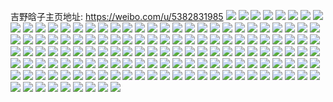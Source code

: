 吉野晗子主页地址: https://weibo.com/u/5382831985 
![](https://wx4.sinaimg.cn/mw2000/005ShOuJly1h9h9x0sporj30u013y0yh.jpg) 
![](https://wx4.sinaimg.cn/mw2000/005ShOuJly1h9geh06am3j30u01szdnw.jpg) 
![](https://wx4.sinaimg.cn/mw2000/005ShOuJly1h9gegosuvkj30u01sz10o.jpg) 
![](https://wx4.sinaimg.cn/mw2000/005ShOuJly1h9geh8xyynj30u01szjzq.jpg) 
![](https://wx4.sinaimg.cn/mw2000/005ShOuJly1h9gfkz6swmj30u01sz7cg.jpg) 
![](https://wx4.sinaimg.cn/mw2000/005ShOuJly1h9g99y3x1cj30u01sy144.jpg) 
![](https://wx4.sinaimg.cn/mw2000/005ShOuJly1h9g97sa0yaj30tt0wkdmn.jpg) 
![](https://wx4.sinaimg.cn/mw2000/005ShOuJly1h9g995m8jej30u01szqc8.jpg) 
![](https://wx4.sinaimg.cn/mw2000/005ShOuJly1h9g99man8xj30u01szdo0.jpg) 
![](https://wx4.sinaimg.cn/mw2000/005ShOuJly1h9g99ve5igj30u01szwlz.jpg) 
![](https://wx4.sinaimg.cn/mw2000/005ShOuJly1h9g99xn0ezj30u01szwl6.jpg) 
![](https://wx4.sinaimg.cn/mw2000/005ShOuJly1h9g99qxxhpj30u01szahd.jpg) 
![](https://wx4.sinaimg.cn/mw2000/005ShOuJly1h9g98hq94ij30u0140424.jpg) 
![](https://wx4.sinaimg.cn/mw2000/005ShOuJly1h9g9be0a7uj30u01szam3.jpg) 
![](https://wx4.sinaimg.cn/mw2000/005ShOuJly1h9g9bmjbtqj30u01sz7ce.jpg) 
![](https://wx4.sinaimg.cn/mw2000/005ShOuJly1h9dvba8wlbj30v90nf76c.jpg) 
![](https://wx4.sinaimg.cn/mw2000/005ShOuJly1h9cw7d07bpj30u01sz0zv.jpg) 
![](https://wx4.sinaimg.cn/mw2000/005ShOuJly1h9bgza86f5j30u01szjzb.jpg) 
![](https://wx4.sinaimg.cn/mw2000/005ShOuJly1h9bgzb5o5aj30u01sy10p.jpg) 
![](https://wx4.sinaimg.cn/mw2000/005ShOuJly1h96joqy8nbj30u01szq9o.jpg) 
![](https://wx4.sinaimg.cn/mw2000/005ShOuJly1h95n45te3gj30u01szn8q.jpg) 
![](https://wx4.sinaimg.cn/mw2000/005ShOuJly1h95n4iku4pj30u01szk3r.jpg) 
![](https://wx4.sinaimg.cn/mw2000/005ShOuJly1h95n4lc52jj30u01szgqd.jpg) 
![](https://wx4.sinaimg.cn/mw2000/005ShOuJly1h94od5eg01j30u01sz10b.jpg) 
![](https://wx4.sinaimg.cn/mw2000/005ShOuJly1h94ogbhcfuj30u01syaig.jpg) 
![](https://wx4.sinaimg.cn/mw2000/005ShOuJly1h94odqzzrpj30u01sz47h.jpg) 
![](https://wx4.sinaimg.cn/mw2000/005ShOuJly1h92itjsfz6j30u00s1gq1.jpg) 
![](https://wx4.sinaimg.cn/mw2000/005ShOuJly1h8zzfb1ktvj30u01szafv.jpg) 
![](https://wx4.sinaimg.cn/mw2000/005ShOuJly1h8ypwenwnuj30u039pwnj.jpg) 
![](https://wx4.sinaimg.cn/mw2000/005ShOuJly1h8xzpsc4zcj30u00e0wg4.jpg) 
![](https://wx4.sinaimg.cn/mw2000/005ShOuJly1h8wk48x67bj30u00sp0v3.jpg) 
![](https://wx4.sinaimg.cn/mw2000/005ShOuJly1h8vlx97r1kj30u01sz438.jpg) 
![](https://wx4.sinaimg.cn/mw2000/005ShOuJly1h8vlxbo8o6j30u01szjvw.jpg) 
![](https://wx4.sinaimg.cn/mw2000/005ShOuJly1h8vghx1dfej30u01szjy5.jpg) 
![](https://wx4.sinaimg.cn/mw2000/005ShOuJly1h8vghqjwl1j30u01szgpx.jpg) 
![](https://wx4.sinaimg.cn/mw2000/005ShOuJly1h8qh1oom3ej30u01szgpz.jpg) 
![](https://wx4.sinaimg.cn/mw2000/005ShOuJly1h8o4ve4gr7j32c02c0kjl.jpg) 
![](https://wx4.sinaimg.cn/mw2000/005ShOuJly1h8o4v9gyq4j30oc10i0xy.jpg) 
![](https://wx4.sinaimg.cn/mw2000/005ShOuJly1h8o4veqz26j31be0zkjyo.jpg) 
![](https://wx4.sinaimg.cn/mw2000/005ShOuJly1h8n21gqtoyj30u01szk13.jpg) 
![](https://wx4.sinaimg.cn/mw2000/005ShOuJly1h8n21x9li6j30u01szthp.jpg) 
![](https://wx4.sinaimg.cn/mw2000/005ShOuJly1h8n22bp96nj30u01szqa7.jpg) 
![](https://wx4.sinaimg.cn/mw2000/005ShOuJly1h8kxwnam81j30tx0x60wn.jpg) 
![](https://wx4.sinaimg.cn/mw2000/005ShOuJly1h8bpiroo70j32c02c07wi.jpg) 
![](https://wx4.sinaimg.cn/mw2000/005ShOuJly1h8blaeijlvj30v91vohdt.jpg) 
![](https://wx4.sinaimg.cn/mw2000/005ShOuJly1h8a9otel6xj31sg2ds7wh.jpg) 
![](https://wx4.sinaimg.cn/mw2000/005ShOuJly1h807r66ceij30pj1ek7f6.jpg) 
![](https://wx4.sinaimg.cn/mw2000/005ShOuJly1h807r77d3qj30pn1eetkf.jpg) 
![](https://wx4.sinaimg.cn/mw2000/005ShOuJly1h807r8bgqyj30ph1e4n8r.jpg) 
![](https://wx4.sinaimg.cn/mw2000/005ShOuJly1h807r4ynf0j30u01dt4ce.jpg) 
![](https://wx4.sinaimg.cn/mw2000/005ShOuJly1h807rcb218j30v91voqv5.jpg) 
![](https://wx4.sinaimg.cn/mw2000/005ShOuJly1h807yecbazj324u24uu0x.jpg) 
![](https://wx4.sinaimg.cn/mw2000/005ShOuJly1h807yljw6bj32c02c0u0x.jpg) 
![](https://wx4.sinaimg.cn/mw2000/005ShOuJly1h807yc7rk5j31yl1ylqv3.jpg) 
![](https://wx4.sinaimg.cn/mw2000/005ShOuJly1h807yh9kwtj32c02c0kjl.jpg) 
![](https://wx4.sinaimg.cn/mw2000/005ShOuJly1h807yn08a3j31zx1zx4qp.jpg) 
![](https://wx4.sinaimg.cn/mw2000/005ShOuJly1h807yoxa34j325l25lqv5.jpg) 
![](https://wx4.sinaimg.cn/mw2000/005ShOuJly1h807yrct03j32c02c0u0x.jpg) 
![](https://wx4.sinaimg.cn/mw2000/005ShOuJly1h807yuvqatj33402c0kjn.jpg) 
![](https://wx4.sinaimg.cn/mw2000/005ShOuJly1h807yz0pkxj33402c0u0z.jpg) 
![](https://wx4.sinaimg.cn/mw2000/005ShOuJly1h7ukbe463bj31n626wx6p.jpg) 
![](https://wx4.sinaimg.cn/mw2000/005ShOuJly1h7u97v2uusj30v91vonba.jpg) 
![](https://wx4.sinaimg.cn/mw2000/005ShOuJly1h7u964tnc8j30v91voqv5.jpg) 
![](https://wx4.sinaimg.cn/mw2000/005ShOuJly1h7u955e5e9j30u01syaic.jpg) 
![](https://wx4.sinaimg.cn/mw2000/005ShOuJly1h7pzyr6obkj31sc2dsnpe.jpg) 
![](https://wx4.sinaimg.cn/mw2000/005ShOuJly1h7npldiu5fj317q1mce7w.jpg) 
![](https://wx4.sinaimg.cn/mw2000/005ShOuJly1h7efva8pp8j30rs18976z.jpg) 
![](https://wx4.sinaimg.cn/mw2000/005ShOuJly1h7efvb6gtfj30rs1hfq4q.jpg) 
![](https://wx4.sinaimg.cn/mw2000/005ShOuJly1h7efvbiqccj30rs18yacv.jpg) 
![](https://wx4.sinaimg.cn/mw2000/005ShOuJly1h7efvbvc3tj30rs18m7e6.jpg) 
![](https://wx4.sinaimg.cn/mw2000/005ShOuJly1h7efvcasqpj30rs18w41p.jpg) 
![](https://wx4.sinaimg.cn/mw2000/005ShOuJly1h7efv9u93ij30rs17x416.jpg) 
![](https://wx4.sinaimg.cn/mw2000/005ShOuJly1h7efvapl8ij30rs0xfmz1.jpg) 
![](https://wx4.sinaimg.cn/mw2000/005ShOuJly1h7efvctz3rj30rs185dqo.jpg) 
![](https://wx4.sinaimg.cn/mw2000/005ShOuJly1h6z9lr6tslj30tn1gq7ha.jpg) 
![](https://wx4.sinaimg.cn/mw2000/005ShOuJly1h6z9mi3yqnj30zk1beadv.jpg) 
![](https://wx4.sinaimg.cn/mw2000/005ShOuJly1h6z9lqj8mbj30v91jkk5s.jpg) 
![](https://wx4.sinaimg.cn/mw2000/005ShOuJly1h6upnlitk3j316o1kwkfd.jpg) 
![](https://wx4.sinaimg.cn/mw2000/005ShOuJly1h6upnm2kjbj316o1kxk95.jpg) 
![](https://wx4.sinaimg.cn/mw2000/005ShOuJly1h6upnomtgej316o1kwtv1.jpg) 
![](https://wx4.sinaimg.cn/mw2000/005ShOuJly1h6upnikvp3j30rs445am8.jpg) 
![](https://wx4.sinaimg.cn/mw2000/005ShOuJly1h6upnkvy62j30rs5nie81.jpg) 
![](https://wx4.sinaimg.cn/mw2000/005ShOuJly1h6upnjtxdwj30rs5egnpd.jpg) 
![](https://wx4.sinaimg.cn/mw2000/005ShOuJly1h6sdj2ara3j32io1w0npe.jpg) 
![](https://wx4.sinaimg.cn/mw2000/005ShOuJly1h6sdj7wmt4j32io1w013i.jpg) 
![](https://wx4.sinaimg.cn/mw2000/005ShOuJly1h6sdjwpy5vj32io1w0kjm.jpg) 
![](https://wx4.sinaimg.cn/mw2000/005ShOuJly1h6sdkckx74j31w02io7wi.jpg) 
![](https://wx4.sinaimg.cn/mw2000/005ShOuJly1h6sdixa2nhj32io1w07wk.jpg) 
![](https://wx4.sinaimg.cn/mw2000/005ShOuJly1h6sdkh5f36j32io1w0qv5.jpg) 
![](https://wx4.sinaimg.cn/mw2000/005ShOuJly1h6sdjsiybaj32io1w044m.jpg) 
![](https://wx4.sinaimg.cn/mw2000/005ShOuJly1h6sdk8flznj32io1w04qs.jpg) 
![](https://wx4.sinaimg.cn/mw2000/005ShOuJly1h6sdk1h3coj32io1w0wkn.jpg) 
![](https://wx4.sinaimg.cn/mw2000/005ShOuJly1h6r8s4f1f3j31sg2dxb2b.jpg) 
![](https://wx4.sinaimg.cn/mw2000/005ShOuJly1h6r8sdj8juj31w02io1l0.jpg) 
![](https://wx4.sinaimg.cn/mw2000/005ShOuJly1h6r2997a8kj30u014v40b.jpg) 
![](https://wx4.sinaimg.cn/mw2000/005ShOuJly1h6ozf8sxkfj31sg2ds7wh.jpg) 
![](https://wx4.sinaimg.cn/mw2000/005ShOuJly1h6ozfatxdwj31wp1wpb29.jpg) 
![](https://wx4.sinaimg.cn/mw2000/005ShOuJly1h6ozfh6grgj32c02c0u0x.jpg) 
![](https://wx4.sinaimg.cn/mw2000/005ShOuJly1h6ozfpfg9lj30v911jaet.jpg) 
![](https://wx4.sinaimg.cn/mw2000/005ShOuJly1h66akt001yj326i2wokjl.jpg) 
![](https://wx4.sinaimg.cn/mw2000/005ShOuJly1h66eqgxr61j324x2uknpe.jpg) 
![](https://wx4.sinaimg.cn/mw2000/005ShOuJly1h63vsa16z6j328n28ndku.jpg) 
![](https://wx4.sinaimg.cn/mw2000/005ShOuJly1h5q8nhxt1fj30711voq6x.jpg) 
![](https://wx4.sinaimg.cn/mw2000/005ShOuJly1h5q8ni9airj306h1vo0wq.jpg) 
![](https://wx4.sinaimg.cn/mw2000/005ShOuJly1h5q8nii2y4j30681vo0vq.jpg) 
![](https://wx4.sinaimg.cn/mw2000/005ShOuJly1h5q8nh8t7nj30rs89au0x.jpg) 
![](https://wx4.sinaimg.cn/mw2000/005ShOuJly1h5q8nip8rtj306y1von1f.jpg) 
![](https://wx4.sinaimg.cn/mw2000/005ShOuJly1h5q8niz2thj308q1vodku.jpg) 
![](https://wx4.sinaimg.cn/mw2000/005ShOuJly1h5mslern49j31sc2ds1kx.jpg) 
![](https://wx4.sinaimg.cn/mw2000/005ShOuJly1h5msle5se7j316o1kw7mi.jpg) 
![](https://wx4.sinaimg.cn/mw2000/005ShOuJly1h5is6dod99j30v91vowsm.jpg) 
![](https://wx4.sinaimg.cn/mw2000/005ShOuJly1h5fwnduyxgj31s035sb2a.jpg) 
![](https://wx4.sinaimg.cn/mw2000/005ShOuJly1h5bbu58iloj31s035shdu.jpg) 
![](https://wx4.sinaimg.cn/mw2000/005ShOuJly1h5bbvfg8j9j31s035shdu.jpg) 
![](https://wx4.sinaimg.cn/mw2000/005ShOuJly1h5bbw11bdwj31s035skjm.jpg) 
![](https://wx4.sinaimg.cn/mw2000/005ShOuJly1h5bbtr8vdgj31s035skjm.jpg) 
![](https://wx4.sinaimg.cn/mw2000/005ShOuJly1h5bbufxwibj31s035snpe.jpg) 
![](https://wx4.sinaimg.cn/mw2000/005ShOuJly1h5bbvxcxx2j31s035snpe.jpg) 
![](https://wx4.sinaimg.cn/mw2000/005ShOuJly1h57o2rg5gaj316q1kw1kx.jpg) 
![](https://wx4.sinaimg.cn/mw2000/005ShOuJly1h57sjjqea9j30fg0riwja.jpg) 
![](https://wx4.sinaimg.cn/mw2000/005ShOuJly1h54dvghlfuj30u00dq41k.jpg) 
![](https://wx4.sinaimg.cn/mw2000/005ShOuJly1h536ydbwl6j31is20ydzc.jpg) 
![](https://wx4.sinaimg.cn/mw2000/005ShOuJly1h536ycqjndj31q72dstyg.jpg) 
![](https://wx4.sinaimg.cn/mw2000/005ShOuJly1h50bmvgptqj31iu211nci.jpg) 
![](https://wx4.sinaimg.cn/mw2000/005ShOuJly1h50bnjx7h3j31h527p1kx.jpg) 
![](https://wx4.sinaimg.cn/mw2000/005ShOuJly1h50boh5duoj31l62dswzt.jpg) 
![](https://wx4.sinaimg.cn/mw2000/005ShOuJly1h4h448gjh9j31eh23p1ky.jpg) 
![](https://wx4.sinaimg.cn/mw2000/005ShOuJly1h4h446etz2j31es2461ky.jpg) 
![](https://wx4.sinaimg.cn/mw2000/005ShOuJly1h4h442p2cdj31l62drkjm.jpg) 
![](https://wx4.sinaimg.cn/mw2000/005ShOuJly1h4h444a4toj31c6209u0x.jpg) 
![](https://wx4.sinaimg.cn/mw2000/005ShOuJly1h4di0sza4tj31401hcb1z.jpg) 
![](https://wx4.sinaimg.cn/mw2000/005ShOuJly1h425rjjhmhj31sg2ds1kx.jpg) 
![](https://wx4.sinaimg.cn/mw2000/005ShOuJly1h425rtpnkuj31sg2ds4qp.jpg) 
![](https://wx4.sinaimg.cn/mw2000/005ShOuJly1h3w851c081j32c03407wi.jpg) 
![](https://wx4.sinaimg.cn/mw2000/005ShOuJly1h3w84yb07hj32c0340npe.jpg) 
![](https://wx4.sinaimg.cn/mw2000/005ShOuJly1h3w84zk5o8j31qy2bx4qp.jpg) 
![](https://wx4.sinaimg.cn/mw2000/005ShOuJly1h3w853198hj32c03401ky.jpg) 
![](https://wx4.sinaimg.cn/mw2000/005ShOuJly1h3w85ay5orj31qy2bxb29.jpg) 
![](https://wx4.sinaimg.cn/mw2000/005ShOuJly1h3w8543gd6j31ia20eayp.jpg) 
![](https://wx4.sinaimg.cn/mw2000/005ShOuJly1h3w856qntmj32c0340qv6.jpg) 
![](https://wx4.sinaimg.cn/mw2000/005ShOuJly1h3w858yeyqj32c0340npe.jpg) 
![](https://wx4.sinaimg.cn/mw2000/005ShOuJly1h3w859xw64j31l42451kx.jpg) 
